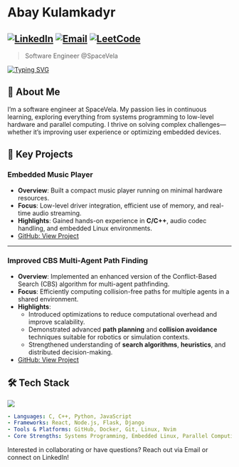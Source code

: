 # Abay Kulamkadyr
[![LinkedIn](https://img.shields.io/badge/LinkedIn-Connect-blue)](https://www.linkedin.com/in/abay-kulamkadyr)
[![Email](https://img.shields.io/badge/Email-Contact-red)](mailto:kulamkadyr.abay@gmail.com)
[![LeetCode](https://img.shields.io/badge/LeetCode-green)](https://leetcode.com/u/aubakich)
---
> Software Engineer @SpaceVela
> 


<p align="left">
  
  [![Typing SVG](https://readme-typing-svg.demolab.com/?font=Time+New+Roman&size=25&color=%23000000&width=600&lines=Software+Engineer;Continuous+learning)](https://git.io/typing-svg)

</p>

## 🌱 About Me

I’m a software engineer at SpaceVela. My passion lies in continuous learning, exploring everything from systems programming to low-level hardware and parallel computing. I thrive on solving complex challenges—whether it’s improving user experience or optimizing embedded devices.

## 🚀 Key Projects

### Embedded Music Player
- **Overview**: Built a compact music player running on minimal hardware resources.  
- **Focus**: Low-level driver integration, efficient use of memory, and real-time audio streaming.  
- **Highlights**: Gained hands-on experience in **C/C++**, audio codec handling, and embedded Linux environments.  
- [GitHub: View Project](https://github.com/abay-kulamkadyr/embedded_system_audio_player)

---

### Improved CBS Multi-Agent Path Finding
- **Overview**: Implemented an enhanced version of the Conflict-Based Search (CBS) algorithm for multi-agent pathfinding.  
- **Focus**: Efficiently computing collision-free paths for multiple agents in a shared environment.  
- **Highlights**: 
  - Introduced optimizations to reduce computational overhead and improve scalability.
  - Demonstrated advanced **path planning** and **collision avoidance** techniques suitable for robotics or simulation contexts.
  - Strengthened understanding of **search algorithms**, **heuristics**, and distributed decision-making.
- [GitHub: View Project](https://github.com/abay-kulamkadyr/improved_cbs_multi_agent_path_finding)

## 🛠️ Tech Stack
<p align='left'>
  
  <img  src="https://github-readme-stats.vercel.app/api/top-langs/?username=abay-kulamkadyr&layout=compact&langs_count=8">

</p>

```yaml
- Languages: C, C++, Python, JavaScript
- Frameworks: React, Node.js, Flask, Django
- Tools & Platforms: GitHub, Docker, Git, Linux, Nvim
- Core Strengths: Systems Programming, Embedded Linux, Parallel Computing
```
Interested in collaborating or have questions?
Reach out via Email or connect on LinkedIn!
